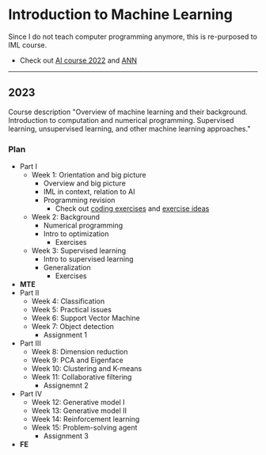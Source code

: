 # Introduction to Machine Learning

Since I do not teach computer programming anymore, this is re-purposed to  IML course.

* Check out [AI course 2022](https://github.com/tatpongkatanyukul/AIX) and [ANN](https://github.com/tatpongkatanyukul/ANN)


---

## 2023

Course description
"Overview of machine learning and their background. Introduction to computation and numerical programming. Supervised learning, unsupervised learning, and other machine learning approaches."

### Plan
* Part I
  * Week 1: Orientation and big picture
    * Overview and big picture
    * IML in context, relation to AI
    * Programming revision
      * Check out [coding exercises](https://github.com/tatpongkatanyukul/AdventureCoding) and [exercise ideas](https://github.com/tatpongkatanyukul/Problem-Solving)
  * Week 2: Background 
    * Numerical programming
    * Intro to optimization
      * Exercises 
  * Week 3: Supervised learning
    * Intro to supervised learning
    * Generalization
      * Exercises 
* **MTE** 
* Part II  
  * Week 4: Classification
  * Week 5: Practical issues
  * Week 6: Support Vector Machine
  * Week 7: Object detection
    * Assignment 1
* Part III
  * Week 8: Dimension reduction
  * Week 9: PCA and Eigenface
  * Week 10: Clustering and K-means
  * Week 11: Collaborative filtering
    * Assignemnt 2 
* Part IV
  * Week 12: Generative model I
  * Week 13: Generative model II
  * Week 14: Reinforcement learning
  * Week 15: Problem-solving agent
    * Assignment 3 
* **FE**
